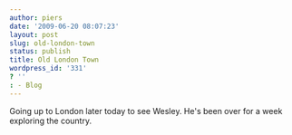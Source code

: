 ```yaml
---
author: piers
date: '2009-06-20 08:07:23'
layout: post
slug: old-london-town
status: publish
title: Old London Town
wordpress_id: '331'
? ''
: - Blog
---
```


Going up to London later today to see Wesley. He's been over for a week
exploring the country.

